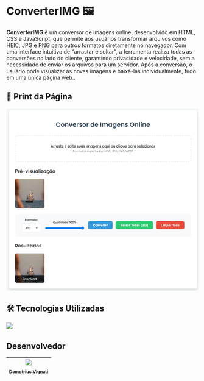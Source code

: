 # ConverterIMG 🖼️

**ConverterIMG** é um conversor de imagens online, desenvolvido em HTML, CSS e JavaScript, que permite aos usuários transformar arquivos como HEIC, JPG e PNG para outros formatos diretamente no navegador. Com uma interface intuitiva de "arrastar e soltar", a ferramenta realiza todas as conversões no lado do cliente, garantindo privacidade e velocidade, sem a necessidade de enviar os arquivos para um servidor. Após a conversão, o usuário pode visualizar as novas imagens e baixá-las individualmente, tudo em uma única página web..

## 📸 Print da Página

![Preview do site](tela.png)

## 🛠️ Tecnologias Utilizadas

<p align="left">
  <a href="#">
    <img src="https://skillicons.dev/icons?i=html,css,js" />
  </a>
</p>

## Desenvolvedor

| [<img src="https://avatars.githubusercontent.com/u/22012261?s=400&v=4" width=115><br><sub>Demetrius Vignati</sub>](https://github.com/demetriusvas) |
| :---: |
